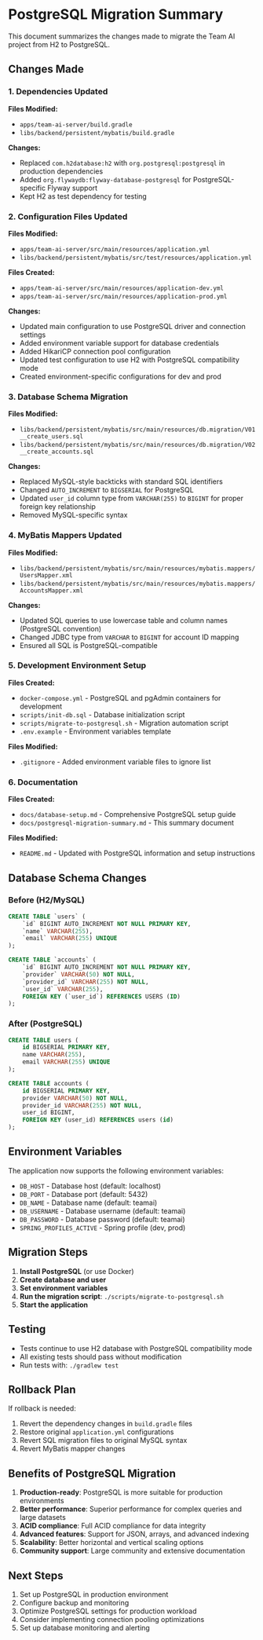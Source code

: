 # PostgreSQL Migration Summary

This document summarizes the changes made to migrate the Team AI project from H2 to PostgreSQL.

## Changes Made

### 1. Dependencies Updated

**Files Modified:**
- `apps/team-ai-server/build.gradle`
- `libs/backend/persistent/mybatis/build.gradle`

**Changes:**
- Replaced `com.h2database:h2` with `org.postgresql:postgresql` in production dependencies
- Added `org.flywaydb:flyway-database-postgresql` for PostgreSQL-specific Flyway support
- Kept H2 as test dependency for testing

### 2. Configuration Files Updated

**Files Modified:**
- `apps/team-ai-server/src/main/resources/application.yml`
- `libs/backend/persistent/mybatis/src/test/resources/application.yml`

**Files Created:**
- `apps/team-ai-server/src/main/resources/application-dev.yml`
- `apps/team-ai-server/src/main/resources/application-prod.yml`

**Changes:**
- Updated main configuration to use PostgreSQL driver and connection settings
- Added environment variable support for database credentials
- Added HikariCP connection pool configuration
- Updated test configuration to use H2 with PostgreSQL compatibility mode
- Created environment-specific configurations for dev and prod

### 3. Database Schema Migration

**Files Modified:**
- `libs/backend/persistent/mybatis/src/main/resources/db.migration/V01__create_users.sql`
- `libs/backend/persistent/mybatis/src/main/resources/db.migration/V02__create_accounts.sql`

**Changes:**
- Replaced MySQL-style backticks with standard SQL identifiers
- Changed `AUTO_INCREMENT` to `BIGSERIAL` for PostgreSQL
- Updated `user_id` column type from `VARCHAR(255)` to `BIGINT` for proper foreign key relationship
- Removed MySQL-specific syntax

### 4. MyBatis Mappers Updated

**Files Modified:**
- `libs/backend/persistent/mybatis/src/main/resources/mybatis.mappers/UsersMapper.xml`
- `libs/backend/persistent/mybatis/src/main/resources/mybatis.mappers/AccountsMapper.xml`

**Changes:**
- Updated SQL queries to use lowercase table and column names (PostgreSQL convention)
- Changed JDBC type from `VARCHAR` to `BIGINT` for account ID mapping
- Ensured all SQL is PostgreSQL-compatible

### 5. Development Environment Setup

**Files Created:**
- `docker-compose.yml` - PostgreSQL and pgAdmin containers for development
- `scripts/init-db.sql` - Database initialization script
- `scripts/migrate-to-postgresql.sh` - Migration automation script
- `.env.example` - Environment variables template

**Files Modified:**
- `.gitignore` - Added environment variable files to ignore list

### 6. Documentation

**Files Created:**
- `docs/database-setup.md` - Comprehensive PostgreSQL setup guide
- `docs/postgresql-migration-summary.md` - This summary document

**Files Modified:**
- `README.md` - Updated with PostgreSQL information and setup instructions

## Database Schema Changes

### Before (H2/MySQL)
```sql
CREATE TABLE `users` (
    `id` BIGINT AUTO_INCREMENT NOT NULL PRIMARY KEY,
    `name` VARCHAR(255),
    `email` VARCHAR(255) UNIQUE
);

CREATE TABLE `accounts` (
    `id` BIGINT AUTO_INCREMENT NOT NULL PRIMARY KEY,
    `provider` VARCHAR(50) NOT NULL,
    `provider_id` VARCHAR(255) NOT NULL,
    `user_id` VARCHAR(255),
    FOREIGN KEY (`user_id`) REFERENCES USERS (ID)
);
```

### After (PostgreSQL)
```sql
CREATE TABLE users (
    id BIGSERIAL PRIMARY KEY,
    name VARCHAR(255),
    email VARCHAR(255) UNIQUE
);

CREATE TABLE accounts (
    id BIGSERIAL PRIMARY KEY,
    provider VARCHAR(50) NOT NULL,
    provider_id VARCHAR(255) NOT NULL,
    user_id BIGINT,
    FOREIGN KEY (user_id) REFERENCES users (id)
);
```

## Environment Variables

The application now supports the following environment variables:

- `DB_HOST` - Database host (default: localhost)
- `DB_PORT` - Database port (default: 5432)
- `DB_NAME` - Database name (default: teamai)
- `DB_USERNAME` - Database username (default: teamai)
- `DB_PASSWORD` - Database password (default: teamai)
- `SPRING_PROFILES_ACTIVE` - Spring profile (dev, prod)

## Migration Steps

1. **Install PostgreSQL** (or use Docker)
2. **Create database and user**
3. **Set environment variables**
4. **Run the migration script**: `./scripts/migrate-to-postgresql.sh`
5. **Start the application**

## Testing

- Tests continue to use H2 database with PostgreSQL compatibility mode
- All existing tests should pass without modification
- Run tests with: `./gradlew test`

## Rollback Plan

If rollback is needed:
1. Revert the dependency changes in `build.gradle` files
2. Restore original `application.yml` configurations
3. Revert SQL migration files to original MySQL syntax
4. Revert MyBatis mapper changes

## Benefits of PostgreSQL Migration

1. **Production-ready**: PostgreSQL is more suitable for production environments
2. **Better performance**: Superior performance for complex queries and large datasets
3. **ACID compliance**: Full ACID compliance for data integrity
4. **Advanced features**: Support for JSON, arrays, and advanced indexing
5. **Scalability**: Better horizontal and vertical scaling options
6. **Community support**: Large community and extensive documentation

## Next Steps

1. Set up PostgreSQL in production environment
2. Configure backup and monitoring
3. Optimize PostgreSQL settings for production workload
4. Consider implementing connection pooling optimizations
5. Set up database monitoring and alerting
